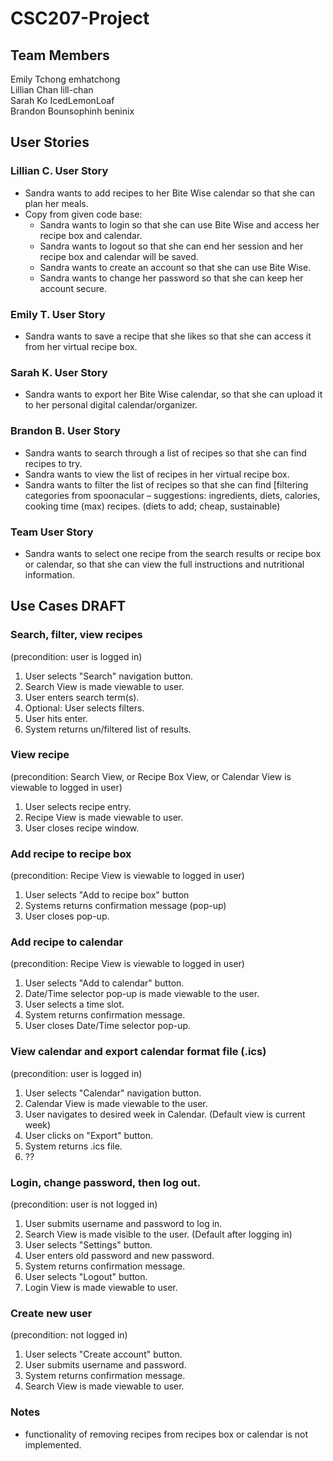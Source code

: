 # CSC207-Project

## Team Members 
Emily Tchong emhatchong  
Lillian Chan  lill-chan  
Sarah Ko IcedLemonLoaf  
Brandon Bounsophinh beninix  

## User Stories
### Lillian C. User Story
* Sandra wants to add recipes to her Bite Wise calendar so that she can plan her meals.
* Copy from given code base:
  * Sandra wants to login so that she can use Bite Wise and access her recipe box and calendar.
  * Sandra wants to logout so that she can end her session and her recipe box and calendar will be saved.
  * Sandra wants to create an account so that she can use Bite Wise.
  * Sandra wants to change her password so that she can keep her account secure. 
### Emily T. User Story
* Sandra wants to save a recipe that she likes so that she can access it from her virtual recipe box.
### Sarah K. User Story
* Sandra wants to export her Bite Wise calendar, so that she can upload it to her personal digital calendar/organizer.
### Brandon B. User Story
* Sandra wants to search through a list of recipes so that she can find recipes to try.
* Sandra wants to view the list of recipes in her virtual recipe box.  
* Sandra wants to filter the list of recipes so that she can find [filtering categories from spoonacular – suggestions: ingredients, diets, calories, cooking time (max) recipes. (diets to add; cheap, sustainable)  
### Team User Story
* Sandra wants to select one recipe from the search results or recipe box or calendar, so that she can view the full instructions and nutritional information.

## Use Cases DRAFT
### Search, filter, view recipes 
(precondition: user is logged in)
1. User selects "Search" navigation button.
2. Search View is made viewable to user.
3. User enters search term(s).
4. Optional: User selects filters.
5. User hits enter.
6. System returns un/filtered list of results.

### View recipe 
(precondition: Search View, or Recipe Box View, or Calendar View is viewable to logged in user)
1. User selects recipe entry.
2. Recipe View is made viewable to user.
3. User closes recipe window.

### Add recipe to recipe box 
(precondition: Recipe View is viewable to logged in  user)
1. User selects "Add to recipe box" button
2. Systems returns confirmation message (pop-up)
3. User closes pop-up.
  
### Add recipe to calendar 
(precondition: Recipe View is viewable to logged in user)
1. User selects "Add to calendar" button.
2. Date/Time selector pop-up is made viewable to the user.
3. User selects a time slot.
4. System returns confirmation message.
5. User closes Date/Time selector pop-up.

### View calendar and export calendar format file (.ics)
(precondition: user is logged in)
1. User selects "Calendar" navigation button.
2. Calendar View is made viewable to the user.
3. User navigates to desired week in Calendar. (Default view is current week)
4. User clicks on "Export" button.
5. System returns .ics file.
6. ??

### Login, change password, then log out. 
(precondition: user is not logged in)
1. User submits username and password to log in.
2. Search View is made visible to the user. (Default after logging in)
3. User selects "Settings" button.
4. User enters old password and new password.
5. System returns confirmation message.
6. User selects "Logout" button.
7. Login View is made viewable to user.
   
### Create new user 
(precondition: not logged in)
1. User selects "Create account" button.
2. User submits username and password.
4. System returns confirmation message.
5. Search View is made viewable to user.

### Notes
* functionality of removing recipes from recipes box or calendar is not implemented.

